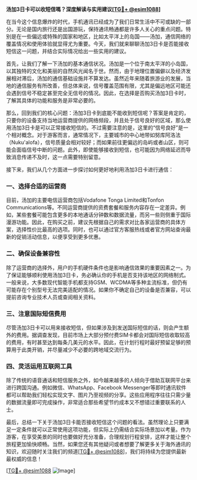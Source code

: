 **汤加3日卡可以收短信嗎？深度解读与实用建议[[TG💪+ @esim1088](https://t.me/s/esim1088)]**

在当今这个信息爆炸的时代，手机通讯已经成为了我们日常生活中不可或缺的一部分。无论是国内旅行还是出国游玩，保持通讯畅通都是许多人关心的重点问题。特别是在一些偏远或特殊的国家和地区，比如太平洋上的岛国——汤加，通信网络的覆盖情况和使用体验就显得尤为重要。今天，我们就来聊聊汤加3日卡是否能接收短信这一问题，并结合实际情况给出一些实用的建议。

首先，让我们了解一下汤加的基本通信状况。汤加是一个位于南太平洋的小岛国，以其独特的文化和美丽的自然风光闻名于世。然而，由于地理位置偏僻以及经济发展相对滞后，汤加的通信基础设施并不算发达。虽然近年来随着旅游业的发展，当地的通信服务有所改善，但总体来说，信号覆盖范围有限，尤其是偏远地区可能还会遇到信号不稳定甚至完全无信号的情况。因此，在选择是否购买汤加3日卡时，了解其具体的功能和服务是非常必要的。

那么，回到我们的核心问题：汤加3日卡到底能不能收到短信呢？答案是肯定的，只要你的设备支持当地运营商提供的网络频段，并且处于信号良好的区域，那么使用汤加3日卡是可以正常接收短信的。不过需要注意的是，这里的“信号良好”是一个相对概念。对于游客而言，通常情况下，主要城市的中心地带如努库阿洛法（Nuku'alofa），信号质量会相对较好；而如果前往更偏远的岛屿或者山区，则可能会面临信号中断的问题。此外，即使能够接收到短信，也可能因为网络延迟而导致消息传递不及时，这一点需要特别留意。

接下来，我们从几个方面进一步探讨如何更好地利用汤加3日卡进行通信：

### 一、选择合适的运营商
目前，汤加的主要电信运营商包括Vodafone Tonga Limited和Tonfon Communications等。不同运营商提供的资费套餐和服务内容存在一定差异。例如，某些套餐可能包含更多的本地通话分钟数和数据流量，而另一些则侧重于国际漫游功能。因此，在购买之前，建议先根据自己的需求对比各家运营商的具体方案，选择性价比最高的选项。同时，也可以通过官方客服热线或者官方网站查询最新的促销活动信息，以便享受到更多优惠。

### 二、确保设备兼容性
除了运营商的选择外，用户的手机硬件条件也是影响通信效果的重要因素之一。为了保证能够顺利使用汤加3日卡，务必确认你的手机是否支持该地区的网络制式。一般来说，大多数现代智能手机都支持GSM、WCDMA等多种主流标准，但仍有可能存在个别型号无法完美适配的情况。如果你不确定自己的设备是否兼容，可以提前咨询专业技术人员或查阅相关资料。

### 三、注意国际短信费用
尽管汤加3日卡可以用来接收短信，但如果涉及到发送国际短信的话，则会产生额外的费用。据调查发现，目前市场上大部分预付费SIM卡都会对国际短信收取较高的费用，有时甚至达到每条几美元的水平。因此，在计划行程时最好预留足够的预算用于此类开销，并尽量减少不必要的跨地域交流行为。

### 四、灵活运用互联网工具
除了传统的语音通话和短信服务之外，如今越来越多的人倾向于借助互联网平台来进行跨国沟通。例如微信、WhatsApp、Facebook Messenger等即时通讯软件都可以帮助我们轻松实现文字、图片乃至视频的分享。这些应用程序往往只需少量的数据流量即可完成操作，非常适合那些希望节约成本又不想错过重要联系的人士。

最后，总结一下关于汤加3日卡能否接收短信这个问题的看法。虽然理论上只要满足一定条件就可以正常使用这项功能，但实际上仍需结合实际场景加以考量。作为游客，在享受美景的同时也要做好充分准备，合理规划行程安排，这样才能让整个旅程更加愉快顺畅。当然，如果您还有其他疑问或者想要了解更多关于海外通讯的知识，欢迎随时关注我们的频道[[TG💪+ @esim1088](https://t.me/s/esim1088)]，我们将持续为您提供最新最权威的信息！

[[TG💪+ @esim1088](https://t.me/s/esim1088) ![Image](https://i.postimg.cc/4NQfJmqS/Snipaste-2025-05-13-00-14-12.png)]